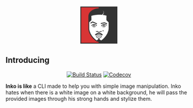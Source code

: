 <p align="center"><img width="100" src="logo.svg" alt="Inko logo"></p>

## Introducing
<p align="center">
  <a href="https://travis-ci.org/ilicmarko/inko"><img src="https://img.shields.io/travis/ilicmarko/inko/master.svg?style=flat-square" alt="Build Status" /></a>
  <a href="https://codecov.io/gh/ilicmarko/inko"><img src="https://img.shields.io/codecov/c/github/ilicmarko/inko.svg?style=flat-square" alt="Codecov" /></a>
</p>

**Inko is like** a CLI made to help you with simple image manipulation. Inko hates when there is a white image on a white background, he will pass the provided images through his strong hands and stylize them.
